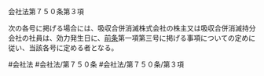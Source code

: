 会社法第７５０条第３項

次の各号に掲げる場合には、吸収合併消滅株式会社の株主又は吸収合併消滅持分会社の社員は、効力発生日に、[前条](会社法＿＿＿＿第７４９条第１項)第一項第三号に掲げる事項についての定めに従い、当該各号に定める者となる。

#会社法
#会社法/第７５０条
#会社法/第７５０条/第３項
